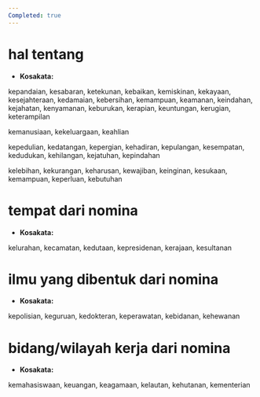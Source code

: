```yaml
---
Completed: true
---
```


# hal tentang

- **Kosakata:**

kepandaian, kesabaran, ketekunan, kebaikan, kemiskinan, kekayaan, kesejahteraan, kedamaian, kebersihan, kemampuan, keamanan, keindahan, kejahatan, kenyamanan, keburukan, kerapian, keuntungan, kerugian, keterampilan

kemanusiaan, kekeluargaan, keahlian

kepedulian, kedatangan, kepergian, kehadiran, kepulangan, kesempatan, kedudukan, kehilangan, kejatuhan, kepindahan

kelebihan, kekurangan, keharusan, kewajiban, keinginan, kesukaan, kemampuan, keperluan, kebutuhan

# tempat dari nomina

- **Kosakata:**

kelurahan, kecamatan, kedutaan, kepresidenan, kerajaan, kesultanan

# ilmu yang dibentuk dari nomina

- **Kosakata:**

kepolisian, keguruan, kedokteran, keperawatan, kebidanan, kehewanan

# bidang/wilayah kerja dari nomina

- **Kosakata:**

kemahasiswaan, keuangan, keagamaan, kelautan, kehutanan, kementerian
